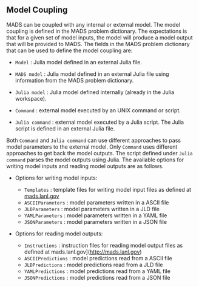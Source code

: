 Model Coupling
--------------

MADS can be coupled with any internal or external model. The model coupling is defined in the MADS problem dictionary. The expectations is that for a given set of model inputs, the model will produce a model output that will be provided to MADS. The fields in the MADS problem dictionary that can be used to define the model coupling are:

- `Model` : Julia model defined in an external Julia file.

- `MADS model` : Julia model defined in an external Julia file using information from the MADS problem dictionary.

- `Julia model` : Julia model defined internally (already in the Julia workspace).

- `Command` : external model executed by an UNIX command or script.

- `Julia command` : external model executed by a Julia script. The Julia script is defined in an external Julia file.

Both `Command` and `Julia command` can use different approaches to pass model parameters to the external model. Only `Command` uses different approaches to get back the model outputs. The script defined under `Julia command` parses the model outputs using Julia. The available options for writing model inputs and reading model outputs are as follows.

* Options for writing model inputs:
    + `Templates` : template files for writing model input files as defined at [mads.lanl.gov](http://mads.lanl.gov)
    + `ASCIIParameters` : model parameters written in a ASCII file
    + `JLDParameters` : model parameters written in a JLD file
    + `YAMLParameters` : model parameters written in a YAML file
    + `JSONParameters` : model parameters written in a JSON file

* Options for reading model outputs:
    + `Instructions` : instruction files for reading model output files as defined at mads.lanl.gov](http://mads.lanl.gov)
    + `ASCIIPredictions` : model predictions read from a ASCII file
    + `JLDPredictions` : model predictions read from a JLD file
    + `YAMLPredictions` : model predictions read from a YAML file
    + `JSONPredictions` : model predictions read from a JSON file